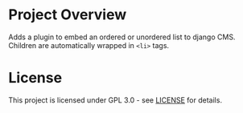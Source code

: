 # Project Overview

Adds a plugin to embed an ordered or unordered list to django CMS. Children are automatically wrapped in `<li>` tags.

# License

This project is licensed under GPL 3.0 - see [LICENSE](LICENSE.md) for details.
